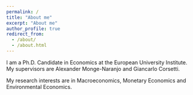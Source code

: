 ```yaml
---
permalink: /
title: "About me"
excerpt: "About me"
author_profile: true
redirect_from: 
  - /about/
  - /about.html
---
```


I am a Ph.D. Candidate in Economics at the European University Institute. My supervisors are Alexander Monge-Naranjo and Giancarlo Corsetti.

My research interests are in Macroeconomics, Monetary Economics and Environmental Economics.